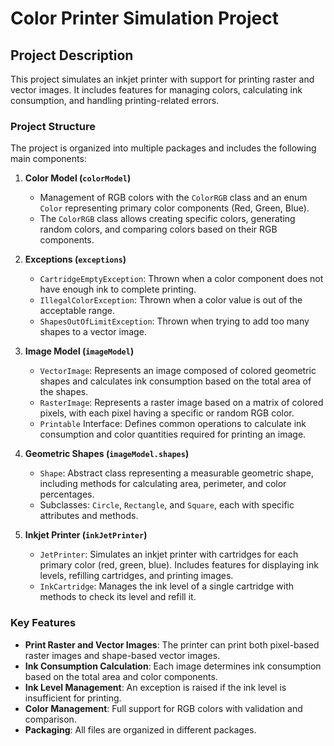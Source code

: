 # Color Printer Simulation Project

## Project Description

This project simulates an inkjet printer with support for printing raster and vector images. It includes features for managing colors, calculating ink consumption, and handling printing-related errors.

### Project Structure

The project is organized into multiple packages and includes the following main components:

1. **Color Model (`colorModel`)**  
   - Management of RGB colors with the `ColorRGB` class and an enum `Color` representing primary color components (Red, Green, Blue).  
   - The `ColorRGB` class allows creating specific colors, generating random colors, and comparing colors based on their RGB components.

2. **Exceptions (`exceptions`)**  
   - `CartridgeEmptyException`: Thrown when a color component does not have enough ink to complete printing.  
   - `IllegalColorException`: Thrown when a color value is out of the acceptable range.  
   - `ShapesOutOfLimitException`: Thrown when trying to add too many shapes to a vector image.

3. **Image Model (`imageModel`)**  
   - `VectorImage`: Represents an image composed of colored geometric shapes and calculates ink consumption based on the total area of the shapes.  
   - `RasterImage`: Represents a raster image based on a matrix of colored pixels, with each pixel having a specific or random RGB color.  
   - `Printable` Interface: Defines common operations to calculate ink consumption and color quantities required for printing an image.

4. **Geometric Shapes (`imageModel.shapes`)**  
   - `Shape`: Abstract class representing a measurable geometric shape, including methods for calculating area, perimeter, and color percentages.  
   - Subclasses: `Circle`, `Rectangle`, and `Square`, each with specific attributes and methods.

5. **Inkjet Printer (`inkJetPrinter`)**  
   - `JetPrinter`: Simulates an inkjet printer with cartridges for each primary color (red, green, blue). Includes features for displaying ink levels, refilling cartridges, and printing images.  
   - `InkCartridge`: Manages the ink level of a single cartridge with methods to check its level and refill it.

### Key Features

- **Print Raster and Vector Images**: The printer can print both pixel-based raster images and shape-based vector images.  
- **Ink Consumption Calculation**: Each image determines ink consumption based on the total area and color components.  
- **Ink Level Management**: An exception is raised if the ink level is insufficient for printing.  
- **Color Management**: Full support for RGB colors with validation and comparison.
- **Packaging**: All files are organized in different packages.
